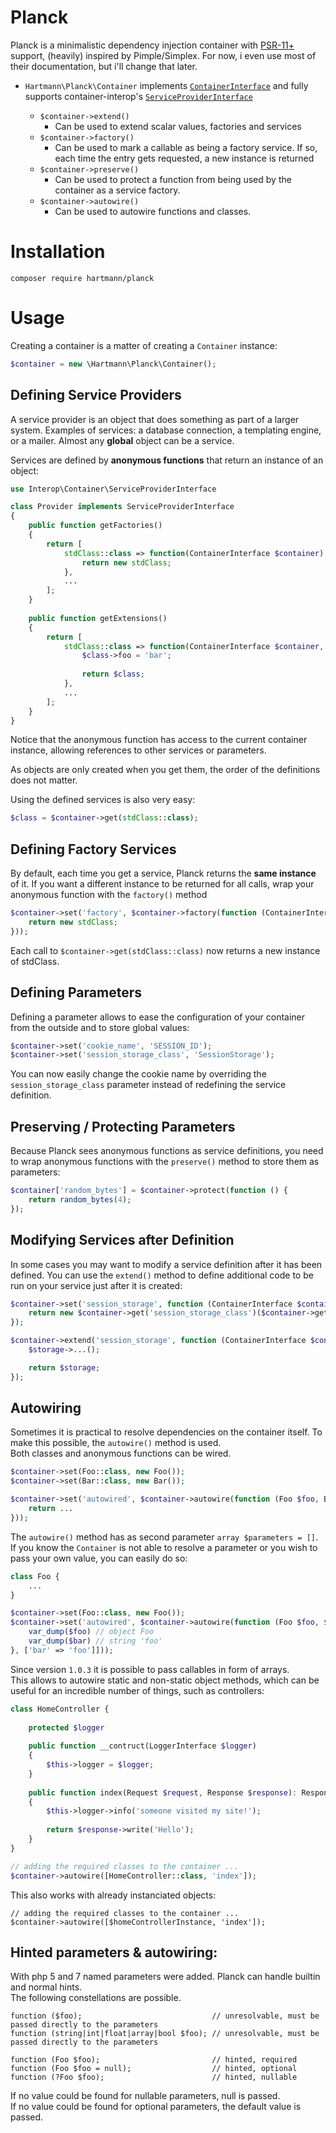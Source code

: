 # Planck

Planck is a minimalistic dependency injection container with [PSR-11](https://www.php-fig.org/psr/psr-11/)[+](https://github.com/container-interop/service-provider) support, (heavily) inspired by Pimple/Simplex. For now, i even use most of their documentation, but i'll change that later.


- `Hartmann\Planck\Container` implements [`ContainerInterface`](https://github.com/container-interop/container-interop/blob/master/src/Interop/Container/ContainerInterface.php) and fully supports container-interop's [`ServiceProviderInterface`](https://github.com/container-interop/service-provider/blob/master/src/ServiceProviderInterface.php)

    - `$container->extend()` 
        - Can be used to extend scalar values, factories and services
    - `$container->factory()` 
        - Can be used to mark a callable as being a factory service. If so, each time the entry gets requested, a new instance is returned
    - `$container->preserve()` 
        - Can be used to protect a function from being used by the container as a service factory.
    - `$container->autowire()` 
        - Can be used to autowire functions and classes.


# Installation

```
composer require hartmann/planck
```

# Usage

Creating a container is a matter of creating a `Container` instance:

```php
$container = new \Hartmann\Planck\Container();
```

## Defining Service Providers

A service provider is an object that does something as part of a larger system. Examples
of services: a database connection, a templating engine, or a mailer. Almost
any **global** object can be a service.

Services are defined by **anonymous functions** that return an instance of an
object:

```php
use Interop\Container\ServiceProviderInterface

class Provider implements ServiceProviderInterface
{
    public function getFactories()
    {
        return [
            stdClass::class => function(ContainerInterface $container) {
                return new stdClass;
            },
            ...
        ];
    }
    
    public function getExtensions()
    {
        return [
            stdClass::class => function(ContainerInterface $container, ?stdClass $class) {
                $class->foo = 'bar';
                
                return $class;
            },
            ...
        ];
    }
}
```

Notice that the anonymous function has access to the current container
instance, allowing references to other services or parameters.

As objects are only created when you get them, the order of the definitions
does not matter.

Using the defined services is also very easy:

```php
$class = $container->get(stdClass::class);
```

## Defining Factory Services

By default, each time you get a service, Planck returns the **same instance**
of it. If you want a different instance to be returned for all calls, wrap your
anonymous function with the `factory()` method

```php
$container->set('factory', $container->factory(function (ContainerInterface $container) {
    return new stdClass;
}));
```

Each call to `$container->get(stdClass::class)` now returns a new instance of stdClass.

## Defining Parameters

Defining a parameter allows to ease the configuration of your container from
the outside and to store global values:

```php
$container->set('cookie_name', 'SESSION_ID');
$container->set('session_storage_class', 'SessionStorage');
```

You can now easily change the cookie name by overriding the
`session_storage_class` parameter instead of redefining the service
definition.

## Preserving / Protecting Parameters

Because Planck sees anonymous functions as service definitions, you need to
wrap anonymous functions with the `preserve()` method to store them as
parameters:

```php
$container['random_bytes'] = $container->protect(function () {
    return random_bytes(4);
});
```

## Modifying Services after Definition

In some cases you may want to modify a service definition after it has been
defined. You can use the `extend()` method to define additional code to be
run on your service just after it is created:

```php
$container->set('session_storage', function (ContainerInterface $container) {
    return new $container->get('session_storage_class')($container->get('cookie_name'));
});

$container->extend('session_storage', function (ContainerInterface $container, ?SessionStorage $storage) {
    $storage->...();

    return $storage;
});
```

## Autowiring

Sometimes it is practical to resolve dependencies on the container itself. To make this possible, the `autowire()` method is used.  
Both classes and anonymous functions can be wired. 

```php
$container->set(Foo::class, new Foo());
$container->set(Bar::class, new Bar());

$container->set('autowired', $container->autowire(function (Foo $foo, Bar $bar) {
    return ...
}));
```

The `autowire()` method has as second parameter
`array $parameters = []`.   
If you know the `Container` is not able to resolve a parameter or you wish to pass your own value, you can easily do so:

```php
class Foo {
    ...
}

$container->set(Foo::class, new Foo());
$container->set('autowired', $container->autowire(function (Foo $foo, $bar) {
    var_dump($foo) // object Foo
    var_dump($bar) // string 'foo'
}, ['bar' => 'foo']]));
```

Since version `1.0.3` it is possible to pass callables in form of arrays.  
This allows to autowire static and non-static object methods, which can be useful for an incredible number of things, such as controllers:

```php
class HomeController {
    
    protected $logger
    
    public function __contruct(LoggerInterface $logger)
    {
        $this->logger = $logger;
    }
    
    public function index(Request $request, Response $response): Response 
    {
        $this->logger->info('someone visited my site!');
        
        return $response->write('Hello');
    }    
}

// adding the required classes to the container ...
$container->autowire([HomeController::class, 'index']);
```

This also works with already instanciated objects:
```
// adding the required classes to the container ...
$container->autowire([$homeControllerInstance, 'index']);
```

## Hinted parameters & autowiring:

With php 5 and 7 named parameters were added. Planck can handle builtin and normal hints.  
The following constellations are possible. 

```
function ($foo);                             // unresolvable, must be passed directly to the parameters
function (string|int|float|array|bool $foo); // unresolvable, must be passed directly to the parameters

function (Foo $foo);                         // hinted, required
function (Foo $foo = null);                  // hinted, optional
function (?Foo $foo);                        // hinted, nullable
```

If no value could be found for nullable parameters, null is passed.  
If no value could be found for optional parameters, the default value is passed.